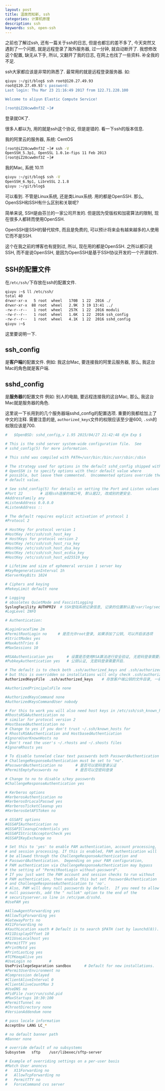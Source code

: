 ```yaml
---
layout: post
title: 温故而知新, ssh
categories: 计算机原理
description: ssh
keywords: ssh, open-ssh
---
```


之前也了解过ssh, 还有一篇关于ssh的日志, 但是也都忘的差不多了, 今天突然又遇到了一个问题, 就是远程登录了海外服务器, 过一分钟, 就自动断开了. 我想修改这个配置, 缺无从下手, 所以, 又翻开了我的日志, 在网上也找了一些资料. 补全我的不足. 

ssh大家都应该是非常的熟悉了. 最常用的就是远程登录服务器. 如:

```bash
qiuyu :~/git/blog$ ssh root@120.27.49.93
root@120.27.49.93's password:
Last login: Thu Mar 23 21:16:49 2017 from 122.71.228.100

Welcome to aliyun Elastic Compute Service!

[root@iZ28cww0nf3Z ~]#
```

登录就OK了. 

很多人都以为, 用的就是ssh这个协议, 但是是错的. 
看一下ssh的版本信息. 

我的阿里云的服务器, 系统: CentOS

```bash
[root@iZ28cww0nf3Z ~]# ssh -V
OpenSSH_5.3p1, OpenSSL 1.0.1e-fips 11 Feb 2013
[root@iZ28cww0nf3Z ~]#
```

我的Mac, 系统 10.11

```bash
qiuyu :~/git/blog$ ssh -V
OpenSSH_6.9p1, LibreSSL 2.1.8
qiuyu :~/git/blog$
```

可以看到. 不管是Linux系统, 还是类Linux系统. 用的都是OpenSSH.
那么, OpenSSH和SSH有什么区别和关联呢? 

简单来说, SSH是由芬兰的一家公司开发的. 但是因为受版权和加密算法的限制, 现在很多人都转而使用OpenSSH.

OpenSSH是SSH的替代软件, 而且是免费的, 可以预计将来会有越来越多的人使用它而不是SSH.

这个在我之前的博客也有提到过, 所以, 现在用的都是OpenSSH. 之所以都只说SSH, 而不是说OpenSSH, 是因为OpenSSH是基于SSH协议开发的一个开源软件. 

## SSH的配置文件

在`/etc/ssh/`下存放在ssh的配置文件. 

```bash
qiuyu :~$ ll /etc/ssh/
total 40
drwxr-xr-x   5 root  wheel   170B  1 22  2016 ./
drwxr-xr-x  88 root  wheel   2.9K  3 19 13:41 ../
-rw-r--r--   1 root  wheel   257K  1 22  2016 moduli
-rw-r--r--   1 root  wheel   1.6K  1 22  2016 ssh_config
-rw-r--r--   1 root  wheel   4.1K  1 22  2016 sshd_config
qiuyu :~$
```

这里要说明一下.

## ssh_config

是**客户端**的配置文件.
例如: 我这台Mac, 要连接我的阿里云服务器, 那么, 我这台Mac的角色就是客户端.

## sshd_config
是**服务器**的配置文件
例如: 别人的电脑, 要远程连接我的这台Mac, 那么, 我这台Mac就是服务器的角色.

这里说一下长用到的几个服务器端sshd_config的配置选项. 
重要的我都给加上了中文的注释. 
需要注意的是, `authorized_keys`文件的权限应该至少是600, `.ssh`的权限应该是700.

```bash
#	$OpenBSD: sshd_config,v 1.95 2015/04/27 21:42:48 djm Exp $

# This is the sshd server system-wide configuration file.  See
# sshd_config(5) for more information.

# This sshd was compiled with PATH=/usr/bin:/bin:/usr/sbin:/sbin

# The strategy used for options in the default sshd_config shipped with
# OpenSSH is to specify options with their default value where
# possible, but leave them commented.  Uncommented options override the
# default value.

# See sshd_config(5) for details on setting the Port and Listen values on Mac OS X
#Port 22		# 远程ssh连接的端口号, 默认是22, 改成别的更安全. 
#AddressFamily any
#ListenAddress 0.0.0.0
#ListenAddress ::

# The default requires explicit activation of protocol 1
#Protocol 2

# HostKey for protocol version 1
#HostKey /etc/ssh/ssh_host_key
# HostKeys for protocol version 2
#HostKey /etc/ssh/ssh_host_rsa_key
#HostKey /etc/ssh/ssh_host_dsa_key
#HostKey /etc/ssh/ssh_host_ecdsa_key
#HostKey /etc/ssh/ssh_host_ed25519_key

# Lifetime and size of ephemeral version 1 server key
#KeyRegenerationInterval 1h
#ServerKeyBits 1024

# Ciphers and keying
#RekeyLimit default none

# Logging
# obsoletes QuietMode and FascistLogging
SyslogFacility AUTHPRIV  # SSH登陆系统记录信息, 记录的位置默认是/var/log/secure
#LogLevel INFO

# Authentication:

#LoginGraceTime 2m
#PermitRootLogin no		# 是否允许root登录, 如果添加了公钥, 可以开启该选项
#StrictModes yes
#MaxAuthTries 6
#MaxSessions 10

#RSAAuthentication yes		# 设置是否使用RSA算法进行安全验证, 无密码登录需要开启
#PubkeyAuthentication yes	# 公钥认证, 无密码登录需要开启.

# The default is to check both .ssh/authorized_keys and .ssh/authorized_keys2
# but this is overridden so installations will only check .ssh/authorized_keys
AuthorizedKeysFile	.ssh/authorized_keys	# 存放客户端公钥的文件目录, 一般都是~/.ssh/authorized_keys

#AuthorizedPrincipalsFile none

#AuthorizedKeysCommand none
#AuthorizedKeysCommandUser nobody

# For this to work you will also need host keys in /etc/ssh/ssh_known_hosts
#RhostsRSAAuthentication no
# similar for protocol version 2
#HostbasedAuthentication no
# Change to yes if you don't trust ~/.ssh/known_hosts for
# RhostsRSAAuthentication and HostbasedAuthentication
#IgnoreUserKnownHosts no
# Don't read the user's ~/.rhosts and ~/.shosts files
#IgnoreRhosts yes

# To disable tunneled clear text passwords both PasswordAuthentication and
# ChallengeResponseAuthentication must be set to "no".
#PasswordAuthentication no		# 是否可以密码登录认证
#PermitEmptyPasswords no		# 是否可以空密码登录

# Change to no to disable s/key passwords
#ChallengeResponseAuthentication yes

# Kerberos options
#KerberosAuthentication no
#KerberosOrLocalPasswd yes
#KerberosTicketCleanup yes
#KerberosGetAFSToken no

# GSSAPI options
#GSSAPIAuthentication no
#GSSAPICleanupCredentials yes
#GSSAPIStrictAcceptorCheck yes
#GSSAPIKeyExchange no

# Set this to 'yes' to enable PAM authentication, account processing,
# and session processing. If this is enabled, PAM authentication will
# be allowed through the ChallengeResponseAuthentication and
# PasswordAuthentication.  Depending on your PAM configuration,
# PAM authentication via ChallengeResponseAuthentication may bypass
# the setting of "PermitRootLogin without-password".
# If you just want the PAM account and session checks to run without
# PAM authentication, then enable this but set PasswordAuthentication
# and ChallengeResponseAuthentication to 'no'.
# Also, PAM will deny null passwords by default.  If you need to allow
# null passwords, add the "	nullok" option to the end of the
# securityserver.so line in /etc/pam.d/sshd.
#UsePAM yes

#AllowAgentForwarding yes
#AllowTcpForwarding yes
#GatewayPorts no
#X11Forwarding no
#XauthLocation xauth # Default is to search $PATH (set by launchd(8)).  It is recommended that a full path be provided.
#X11DisplayOffset 10
#X11UseLocalhost yes
#PermitTTY yes
#PrintMotd yes
#PrintLastLog yes
#TCPKeepAlive yes
#UseLogin no		# 
UsePrivilegeSeparation sandbox		# Default for new installations.
#PermitUserEnvironment no
#Compression delayed
#ClientAliveInterval 0
#ClientAliveCountMax 3
#UseDNS no
#PidFile /var/run/sshd.pid
#MaxStartups 10:30:100
#PermitTunnel no
#ChrootDirectory none
#VersionAddendum none

# pass locale information
AcceptEnv LANG LC_*

# no default banner path
#Banner none

# override default of no subsystems
Subsystem	sftp	/usr/libexec/sftp-server

# Example of overriding settings on a per-user basis
#Match User anoncvs
#	X11Forwarding no
#	AllowTcpForwarding no
#	PermitTTY no
#	ForceCommand cvs server
```





